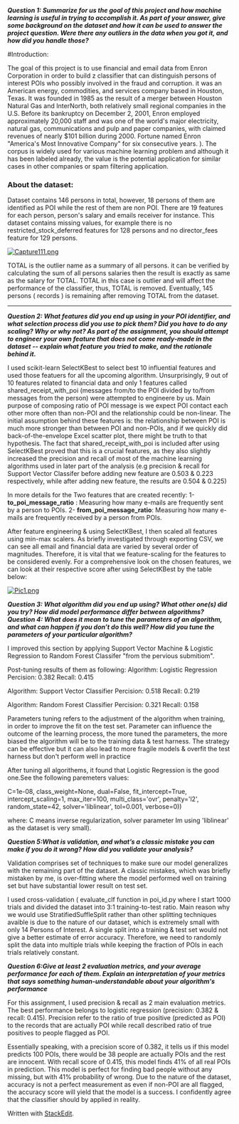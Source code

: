      
***Question 1: Summarize for us the goal of this project and how machine learning is useful in trying to accomplish it. As part of your answer, give some background on the dataset and how it can be used to answer the project question. Were there any outliers in the data when you got it, and how did you handle those?***

#Introduction:

The goal of this project is to use financial and email data from Enron Corporation in order to build z classifier that can distinguish persons of interest POIs who possibly involved in the fraud and corruption. it was an American energy, commodities, and services company based in Houston, Texas. It was founded in 1985 as the result of a merger between Houston Natural Gas and InterNorth, both relatively small regional companies in the U.S. Before its bankruptcy on December 2, 2001, Enron employed approximately 20,000 staff and was one of the world's major electricity, natural gas, communications and pulp and paper companies, with claimed revenues of nearly $101 billion during 2000. Fortune named Enron "America's Most Innovative Company" for six consecutive years. ). The corpus is widely used for various machine learning problem and although it has been labeled already, the value is the potential application for similar cases in other companies or spam filtering application. 

### About the dataset: 
Dataset contains 146 persons in total, however, 18 persons of them are identified as POI while the rest of them are non POI. There are 19 features for each person, person's salary and emails receiver for instance. This dataset contains missing values, for example there is no restricted_stock_deferred features for 128 persons and no director_fees feature for 129 persons.  

[![Capture111.png](https://s9.postimg.org/j5zbnwqb3/Capture111.png)](https://postimg.org/image/ou5mesunf/)

TOTAL is the outlier name as a summary of all persons. it can be verified by calculating the sum of all persons salaries then the result is exactly as same as the salary for TOTAL. TOTAL in this case is outlier and will affect the performance of the classifier, thus, TOTAL is removed. Eventually, 145 persons ( records ) is remaining after removing TOTAL from the dataset.

---
***Question 2: What features did you end up using in your POI identifier, and what selection process did you use to pick them? Did you have to do any scaling? Why or why not? As part of the assignment, you should attempt to engineer your own feature that does not come ready-made in the dataset -- explain what feature you tried to make, and the rationale behind it.***

I used scikit-learn SelectKBest to select best 10 influential features and used those featuers for all the upcoming algorithm. Unsurprisingly, 9 out of 10 features related to financial data and only 1 features called shared_receipt_with_poi (messages from/to the POI divided by to/from messages from the person) were attempted to engineere by us. Main purpose of composing ratio of POI message is we expect POI contact each other more often than non-POI and the relationship could be non-linear. The initial assumption behind these features is: the relationship between POI is much more stronger than between POI and non-POIs, and if we quickly did back-of-the-envelope Excel scatter plot, there might be truth to that hypothesis. The fact that shared_receipt_with_poi is included after using SelectKBest proved that this is a crucial features, as they also slightly increased the precision and recall of most of the machine learning algorithms used in later part of the analysis (e.g precision & recall for Support Vector Classifer before adding new feature are 0.503 & 0.223 respectively, while after adding new feature, the results are 0.504 & 0.225)

In more details for the Two features that are created recently:
1- **to_poi_message_ratio** :
Measuring how many e-mails are frequently sent by a person to POIs.
2- **from_poi_message_ratio**:
Measuring how many e-mails are frequently received by a person from POIs.

After feature engineering & using SelectKBest, I then scaled all features using min-max scalers. As briefly investigated through exporting CSV, we can see all email and financial data are varied by several order of magnitudes. Therefore, it is vital that we feature-scaling for the features to be considered evenly. For a comprehensive look on the chosen features, we can look at their respective score after using SelectKBest by the table below:


[![Pic1.png](https://s3.postimg.org/nufhb7po3/Pic1.png)](https://postimg.org/image/nufhb7pnz/)

***Question 3: What algorithm did you end up using? What other one(s) did you try? How did model performance differ between algorithms?***
***Question 4: What does it mean to tune the parameters of an algorithm, and what can happen if you don’t do this well? How did you tune the parameters of your particular algorithm?***

I improved this section by applying Support Vector Machine & Logistic Regression to  Random Forest Classifer "from the pervious submitiom".

Post-tuning results of them as following:
Algorithm:   Logistic Regression     Percision:     0.382       Recall:  0.415

Algorithm:   Support Vector Classifier     Percision:    0.518        Recall:  0.219

Algorithm:   Random Forest Classifier     Percision:       0.321     Recall:   0.158

Parameters tuning refers to the adjustment of the algorithm when training, in order to improve the fit on the test set. Parameter can influence the outcome of the learning process, the more tuned the parameters, the more biased the algorithm will be to the training data & test harness. The strategy can be effective but it can also lead to more fragile models & overfit the test harness but don't perform well in practice


After tuning all algorithems, it found that Logistic Regression is the good one.See the following paremeters values:

C=1e-08, class_weight=None, dual=False, fit_intercept=True, intercept_scaling=1, 
max_iter=100, multi_class='ovr', penalty='l2', random_state=42, solver='liblinear', tol=0.001, verbose=0))

where:
C means inverse regularization, solver parameter Im using 'liblinear' as the dataset is very small).

***Question 5:What is validation, and what’s a classic mistake you can make if you do it wrong? How did you validate your analysis?***

Validation comprises set of techniques to make sure our model generalizes with the remaining part of the dataset. A classic mistakes, which was briefly mistaken by me, is over-fitting where the model performed well on training set but have substantial lower result on test set.

I used cross-validation ( evaluate_clf function in poi_id.py where I start 1000 trials and divided the dataset into 3:1 training-to-test ratio. Main reason why we would use StratifiedSuffleSplit rather than other splitting techniques avaible is due to the nature of our dataset, which is extremely small with only 14 Persons of Interest. A single split into a training & test set would not give a better estimate of error accuracy. Therefore, we need to randomly split the data into multiple trials while keeping the fraction of POIs in each trials relatively constant.


***Question 6:Give at least 2 evaluation metrics, and your average performance for each of them. Explain an interpretation of your metrics that says something human-understandable about your algorithm's performance***

For this assignment, I used precision & recall as 2 main evaluation metrics. The best performance belongs to logistic regression (precision: 0.382 & recall: 0.415). Precision refer to the ratio of true positive (predicted as POI) to the records that are actually POI while recall described ratio of true positives to people flagged as POI.

Essentially speaking, with a precision score of 0.382, it tells us if this model predicts 100 POIs, there would be 38 people are actually POIs and the rest are innocent. With recall score of 0.415, this model finds 41% of all real POIs in prediction. This model is perfect for finding bad people without any missing, but with 41% probability of wrong. Due to the nature of the dataset, accuracy is not a perfect measurement as even if non-POI are all flagged, the accuracy score will yield that the model is a success. I confidently agree that the classifier should by applied in reality. 

Written with [StackEdit](https://stackedit.io/).
